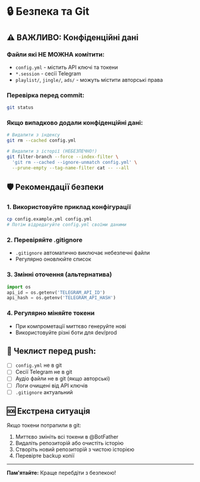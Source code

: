 # 🔒 Безпека та Git

## ⚠️ ВАЖЛИВО: Конфіденційні дані

### Файли які НЕ МОЖНА комітити:
- `config.yml` - містить API ключі та токени
- `*.session` - сесії Telegram
- `playlist/`, `jingle/`, `ads/` - можуть містити авторські права

### Перевірка перед commit:
```bash
git status
```

### Якщо випадково додали конфіденційні дані:
```bash
# Видалити з індексу
git rm --cached config.yml

# Видалити з історії (НЕБЕЗПЕЧНО!)
git filter-branch --force --index-filter \
  'git rm --cached --ignore-unmatch config.yml' \
  --prune-empty --tag-name-filter cat -- --all
```

## 🛡️ Рекомендації безпеки

### 1. Використовуйте приклад конфігурації
```bash
cp config.example.yml config.yml
# Потім відредагуйте config.yml своїми даними
```

### 2. Перевіряйте .gitignore
- `.gitignore` автоматично виключає небезпечні файли
- Регулярно оновлюйте список

### 3. Змінні оточення (альтернатива)
```python
import os
api_id = os.getenv('TELEGRAM_API_ID')
api_hash = os.getenv('TELEGRAM_API_HASH')
```

### 4. Регулярно міняйте токени
- При компрометації миттєво генеруйте нові
- Використовуйте різні боти для dev/prod

## 📝 Чеклист перед push:
- [ ] `config.yml` не в git
- [ ] Сесії Telegram не в git  
- [ ] Аудіо файли не в git (якщо авторські)
- [ ] Логи очищені від API ключів
- [ ] `.gitignore` актуальний

## 🆘 Екстрена ситуація
Якщо токени потрапили в git:
1. Миттєво змініть всі токени в @BotFather
2. Видаліть репозиторій або очистіть історію
3. Створіть новий репозиторій з чистою історією
4. Перевірте backup копії

---
**Пам'ятайте:** Краще перебдіти з безпекою!
